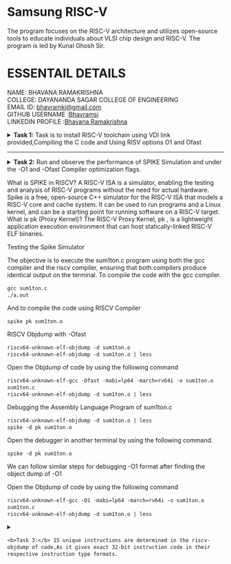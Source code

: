 # Samsung RISC-V
The program focuses on the RISC-V architecture and utilizes open-source tools to educate individuals about VLSI chip design and RISC-V. The program is led by Kunal Ghosh Sir.

# ESSENTAIL DETAILS
NAME: BHAVANA RAMAKRISHNA    
COLLEGE: DAYANANDA SAGAR COLLEGE OF ENGINEERING      
EMAIL ID: [bhavramki@gmail.com](bhavramki@gmail.com)      
GITHUB USERNAME :[Bhavramsi](https://github.com/Bhavramsi)         
LINKEDIN PROFILE :[Bhavana Ramakrishna](https://www.linkedin.com/in/bhavana-ramakrishna-1520922ba?utm_source=share&utm_campaign=share_via&utm_content=profile&utm_medium=android_app)        

<!-- Task 1 -->
<details>
<p><summary>
<b>Task 1:</b> Task is to install RISC-V toolchain using VDI link provided,Compiling the C code and Using RISV options O1 and Ofast
</summary></p>
<b>1. Install Ubuntu 18.04 LTS(beaver) on Oracle Virtual Machine Box and open VDI file provided</b>
<br><br>

<br><br>
<b>2. Compiling C code </b>
<br><br>
<pre><code>cd
gedit sum1ton.c
gcc sum1ton.c
./a.out</code></pre>
<br>

<br><br>

<br><br>
<b>3. Object Dump and O1 & Ofast Output</b>
<br><br>
<pre><code>cat sum1ton.c
riscv64-unknown-elf-gcc -O1 -mabi=lp64 -march=rv64i -o sum1ton.o sum1ton.c
ls -ltr sum1ton.o
</code></pre>
<br>

<br><br>
<pre><code>riscv64-unknown-elf-objdump -d sum1ton.o |less </code></pre>
<br>
<img src="https://github.com/BHAVYA9-Y/samsung-riscv/blob/main/Task%201/Object%20Dump.png"  alt=Object dump>
<br><br>
<b>For O1: The number of instructions were 15.</b><br><br>
<img src="https://github.com/BHAVYA9-Y/samsung-riscv/blob/main/Task%201/O1%20Output.png"  alt=O1 output>
<br><br>
<pre><code>riscv64-unknown-elf-gcc -Ofast -mabi=lp64 -march=rv64i -o sum1ton.o sum1ton.c</code></pre>
<br>
<b>For Ofast: the number of instructions were 12.</b><br><br>
<img src="https://github.com/BHAVYA9-Y/samsung-riscv/blob/main/Task%201/Ofast%20Output.png"  alt=Ofast output>
<br><br>
</details>
<hr>
    
<!-- End of Task 1-->
<!-- Task 2 -->				
<details>
<p><summary>
<b>Task 2:</b> Run and observe the performance of SPIKE Simulation and  under the -O1 and -Ofast Compiler optimization flags.
 
 What is SPIKE in RISCV?
A RISC-V ISA is a simulator, enabling the testing and analysis of RISC-V programs without the need for actual hardware.
Spike is a free, open-source C++ simulator for the RISC-V ISA that models a RISC-V core and cache system. It can be used to run programs and a Linux kernel, and can be a starting point for running software on a RISC-V target.
What is pk (Proxy Kernel)?
The RISC-V Proxy Kernel, pk , is a lightweight application execution environment that can host statically-linked RISC-V ELF binaries.

Testing the Spike Simulator

The objective is to execute the sum1ton.c program using both the gcc compiler and the riscv compiler, ensuring that both compilers produce identical output on the terminal. To compile the code with the gcc compiler.       
```
gcc sum1ton.c
./a.out
```

And to compile the code using RISCV Compiler                       
```
spike pk sum1ton.o
```

RISCV Objdump with -Ofast        
```
riscv64-unknown-elf-objdump -d sum1ton.o
riscv64-unknown-elf-objdump -d sum1ton.o | less
 ```

Open the Objdump of code by using the following command                   
```
riscv64-unknown-elf-gcc -Ofast -mabi=lp64 -march=rv64i -o sum1ton.o sum1ton.c
riscv64-unknown-elf-objdump -d sum1ton.o | less
```


Debugging the Assembly Language Program of sum1ton.c                   
```
riscv64-unknown-elf-objdump -d sum1ton.o | less 
spike -d pk sum1ton.o
```

Open the debugger in another terminal by using the following command.         
```
spike -d pk sum1ton.o
```
We can follow similar steps for debugging -O1 format after finding the object dump of -O1 

Open the Objdump of code by using the following command                   
```
riscv64-unknown-elf-gcc -O1 -mabi=lp64 -march=rv64i -o sum1ton.o sum1ton.c
riscv64-unknown-elf-objdump -d sum1ton.o | less
```

<!-- End of Task 2-->

<!-- Task 3 -->
<!-- Objdump instructions-->
<details>
<p><summary>

    <b>Task 3:</b> 15 unique instructions are determined in the riscv-objdump of code,As it gives exact 32-bit instruction code in their respective instruction type formats.
  </summary>

  ## Introduction Section:
RISC-V (Reduced Instruction Set Computer - V) is an open standard instruction set architecture (ISA) based on established reduced instruction set computing principles. Unlike proprietary ISAs, RISC-V is free and open, enabling unrestricted academic and commercial use without licensing fees. This has made RISC-V an attractive option for research, education, and industry applications, fostering innovation and development across various domains.
### Importance of Understanding Instruction Formats
Understanding instruction formats is crucial for several reasons:
1. **Instruction Decoding**: Knowing the structure of different instruction formats enables the correct decoding of instructions, which is essential for the CPU to execute them correctly.
2. **Pipeline Design**: Instruction formats impact the design of the CPU pipeline. Proper handling of instruction formats ensures efficient instruction fetch, decode, execution, memory access, and write-back stages.
3. **Compiler Design**: Compilers generate machine code that adheres to the ISA's instruction formats. A deep understanding of these formats helps in optimizing code generation, leading to better performance and efficiency.
4. **Debugging and Verification**: Understanding instruction formats aids in debugging and verifying hardware and software. It helps in identifying issues related to incorrect instruction execution or pipeline hazards.
5. **Extensibility and Customization**: RISC-V's modular and extensible nature allows for custom extensions. Understanding the base instruction formats is essential for creating and integrating custom instructions tailored to specific applications or performance needs.

### Register Naming in RISC-V
RISC-V has 32 registers, named `x0` through `x31`. However, these registers are often assigned more descriptive names based on their typical usage:

- **x0 (zero)**: This register always holds the constant value 0.
- **x1 (ra)**: Return Address register, which stores the return address after a function call.
- **x2 (sp)**: Stack Pointer register, pointing to the top of the stack in memory.
- **x3 (gp)**: Global Pointer register.
- **x4 (tp)**: Thread Pointer register.

### Saved, Temporary, and Argument Registers
The remaining registers are divided into saved, temporary, and argument categories:

- **Saved Registers (s0-s11)**: These registers (x8, x9, x18-x27) store variables that need to be preserved across function calls.
- **Temporary Registers (t0-t6)**: These registers are used for intermediate calculations and temporary data storage.
- **Argument Registers (a0-a7)**: These registers (x10-x17) are used to pass arguments to functions and store return values.

  ### "Understanding I-Type, S-Type, B-Type, U-Type, and J-Type Instructions"

![image](https://github.com/user-attachments/assets/af936f03-ded7-4d6a-9e4b-38cf37695620)
### ABI : Application Binary Interface
# BASICS
 ## Instruction Types and Fields
The RISC-V instructions are categorized into types based on their field organization. Each type has specific fields like opcode, func3, func7, immediate values, and register numbers. The types include:
- **R-type**: Register type
- **I-type**: Immediate type
- **S-type**: Store type
- **B-type**: Branch type
- **U-type**: Upper immediate type
- **J-type**: Jump type
## Opcode and Function Fields
- **Opcode**: Determines the type of instruction.
- **func3** and **func7**: Further specify the operation within the instruction type.
  - Example: In R-type instructions, func3 and func7 differentiate between operations like addition and subtraction.
## Immediate Values and Registers
- **Immediate Values**: Encoded in specific fields within the instruction.
  - Example: I-type instructions use a 12-bit immediate value field along with source and destination registers.
- **Registers**: Specified in fields such as rd (destination register), rs1 (source register 1), and rs2 (source register 2).
### Example - U-Type Instruction
Consider the `lui` (Load Upper Immediate) instruction:
- **Assembly**: `lui x5, 0x12345`
- **Encoding**: The immediate value `0x12345` is placed in the instruction’s immediate field, and the destination register `x5` is specified in the rd field.
- **Machine Execution**: The machine loads the upper 20 bits of the immediate value into the upper 20 bits of register `x5`.
   ## Arithmetic Instructions
- **ADD**: Adds values in two registers and stores the result in a third register.
  - Example: `ADD rd, rs1, rs2` (rd = rs1 + rs2)
- **ADDI**: Adds a register and an immediate value (constant) and stores the result.
  - Example: `ADDI rd, rs1, imm` (rd = rs1 + imm)
## Logical Instructions
- **AND, OR, XOR**: Perform bitwise operations.
  - Example: `AND rd, rs1, rs2` (rd = rs1 & rs2)
## Branch Instructions
- **BEQ**: Branch if equal.
  - Example: `BEQ rs1, rs2, offset` (if rs1 == rs2, PC = PC + offset)
- **BNE**: Branch if not equal.
  - Example: `BNE rs1, rs2, offset` (if rs1 != rs2, PC = PC + offset)
## Load and Store Instructions
- **LW**: Load word from memory.
  - Example: `LW rd, offset(rs1)` (rd = memory[rs1 + offset])
- **SW**: Store word to memory.
  - Example: `SW rs1, offset(rs2)` (memory[rs2 + offset] = rs1)
## Special Instructions
- **AUIPC**: Add upper immediate to PC.
  - Example: `AUIPC rd, imm` (rd = PC + imm << 12)
## Branch and Jump Instructions
- **Jump (J)**: Unconditional branch to a specified address.
- **Branch (B)**: Conditional branch based on a comparison.
## RV32I Extensions
RISC-V allows optional extensions for additional functionality:
- **M**: Integer multiplication and division.
- **A**: Atomic instructions.
- **F, D, Q**: Floating-point operations (32-bit, 64-bit, 128-bit).
- **C**: Compressed instructions.
### RISC-V R-Type Instructions
R-type instructions are used for operations that involve only registers. These instructions typically perform arithmetic, logical, and shift operations.
#### Format: 
![image](https://github.com/user-attachments/assets/e01d8bbe-710e-4927-8fec-51f162d384ca)
- **opcode**: Specifies the operation (e.g., 0110011 for integer register-register operations).
- **rd**: Destination register.
- **funct3**: Further specifies the operation.
- **rs1**: First source register.
- **rs2**: Second source register.
- **funct7**: Further specifies the operation.
### I-Type Instructions
I-Type instructions cover various operations, including immediate arithmetic, load operations, and certain control flow instructions.
### Extracting Immediate Value
- The immediate value spans bits [31:20].
- To extract this value:
  - Mask the instruction to isolate the relevant bits.
  - Perform a right shift to align the immediate value to the least significant bits (LSBs).
- **Example**: If the instruction value is `0x12345678`, the immediate value is extracted as follows:
  ```cpp
  uint32_t imm_i = (instruction & 0xFFF00000) >> 20;
![image](https://github.com/user-attachments/assets/3d035720-dc62-45d5-9a2c-2a6b263ade74)
**Example: ADDI rd, rs1, imm**
- **opcode**: 0010011 (for immediate arithmetic operations)
- **funct3**: 000 (for ADDI)
- **imm**: Immediate value
- **rs1**: Source register 1
- **rd**: Destination register
### S-Type Instructions
![image](https://github.com/user-attachments/assets/eb224238-c0ef-42ca-82d0-c42ed8293320)
**Example: SW rs2, imm(rs1)**
- **opcode**: 0100011 (for store operations)
- **funct3**: 010 (for SW)
- **imm**: Immediate value (split into imm[11:5] and imm[4:0])
- **rs1**: Base address register
- **rs2**: Source register to be stored
### B-Type Instructions
![image](https://github.com/user-attachments/assets/7f138e24-cb0c-4506-9875-c4b3b14a2670)
**Example: BEQ rs1, rs2, imm**
- **opcode**: 1100011 (for branch operations)
- **funct3**: 000 (for BEQ)
- **imm**: Immediate value (split into imm[12], imm[10:5], imm[4:1], imm[11])
- **rs1**: Source register 1
- **rs2**: Source register 2
### U-Type Instructions
U-Type instructions are used for operations like loading upper immediate (LUI) and adding upper immediate to PC (AUIPC).
### Extracting Immediate Value
- The immediate value in U-type instructions spans bits [31:12].
- To extract this value, you can mask the instruction with `0xFFFFF000`.
- **Example**: If the instruction value is `0x12345000`, applying the mask will yield `0x12345000`.
### Encoding and Usage
- The immediate value extracted directly forms part of the U-type instruction.
  - For **LUI**, this value is loaded into the destination register.
  - For **AUIPC**, this value is added to the current PC.
![image](https://github.com/user-attachments/assets/d6269585-d85a-4675-b13f-4ae4ed1ea05a)
**Example: LUI rd, imm**
- **opcode**: 0110111 (for LUI)
- **imm**: Upper 20 bits of the immediate value
- **rd**: Destination register
### J-Type Instructions
![image](https://github.com/user-attachments/assets/9b35cad7-8fd8-41da-be46-aec4cf712657)
**Example: JAL rd, imm**
- **opcode**: 1101111 (for JAL)
- **imm**: Immediate value (split into imm[20], imm[10:1], imm[11], imm[19:12])
- **rd**: Destination register (stores the return address)

# 15 UNIQUE RISC-V INSTRUCTIONS DECODING (OBJDUMP USIJNG -O1 FORMAT)
! [IMAGE] ("D:\vsdworkshop\obj dump using -O1.png")
### Machine Code for `addi sp, sp, -16`
*addi (Add Immediate):* This instruction adds an immediate value to a register, storing the result in the destination register.

#### Instruction: `addi sp, sp, -16`
- **Opcode:** 0010011 (7 bits)
- **Immediate:** -16 (12 bits, two's complement)
- **Source Register (rs1):** sp (x2, 5 bits)
- **Destination Register (rd):** sp (x2, 5 bits)
- **Function (funct3):** 000 (3 bits)

#### Breakdown:
- **Immediate (-16):** `111111111000` (12 bits, two's complement)
- **rs1 (sp = x2):** `00010`
- **funct3:** `000`
- **rd (sp = x2):** `00010`
- **Opcode:** `0010011`

### Machine Code Breakdown for `addi sp, sp, -16`
| Immediate (12 bits) | rs1 (5 bits) | funct3 (3 bits) | rd (5 bits) | Opcode (7 bits) |
|---------------------|--------------|-----------------|-------------|-----------------|
| 111111111000        | 00010        | 000             | 00010       | 0010011         |

#### Binary Representation:
- **Binary:** `111111111000 00010 000 00010 0010011`
- **Hex:** `ff5013`

---

### 2. `sd ra, 8(sp)`
*sd (Store Doubleword):* This instruction stores a 64-bit value from a source register into memory.

#### Instruction: `sd ra, 8(sp)`
- **Opcode:** 0100011 (7 bits)
- **Immediate:** 8 (12 bits, split into two parts: imm[11:5] and imm[4:0])
- **Source Register (rs2):** ra (x1, 5 bits)
- **Base Register (rs1):** sp (x2, 5 bits)
- **Function (funct3):** 011 (3 bits)

#### Breakdown:
- **Immediate (8):** `000000001000` (split into imm[11:5] = `0000000` and imm[4:0] = `01000`)
- **rs2 (ra = x1):** `00001`
- **rs1 (sp = x2):** `00010`
- **funct3:** `011`
- **Opcode:** `0100011`

### Machine Code Breakdown for `sd ra, 8(sp)`
| imm[11:5] (7 bits) | rs2 (5 bits) | rs1 (5 bits) | funct3 (3 bits) | imm[4:0] (5 bits) | Opcode (7 bits) |
|--------------------|--------------|--------------|-----------------|-------------------|-----------------|
| 0000000            | 00001        | 00010        | 011             | 01000             | 0100011         |

#### Binary Representation:
- **Binary:** `0000000 00001 00010 011 01000 0100011`
- **Hex:** `0001023f`

---

### 3. `li a5, 500`
*li (Load Immediate):* This instruction loads a 32-bit immediate value into a register.

#### Instruction: `li a5, 500`
- **Opcode:** 0010011 (7 bits)
- **Immediate:** 500 (12 bits, sign-extended)
- **Destination Register (rd):** a5 (x15, 5 bits)
- **Function (funct3):** 000 (3 bits)

#### Breakdown:
- **Immediate (500):** `000000111110100` (12 bits)
- **rd (a5 = x15):** `01111`
- **funct3:** `000`
- **Opcode:** `0010011`

### Machine Code Breakdown for `li a5, 500`
| Immediate (12 bits) | rd (5 bits) | funct3 (3 bits) | Opcode (7 bits) |
|---------------------|-------------|-----------------|-----------------|
| 000000111110100     | 01111       | 000             | 0010011         |

#### Binary Representation:
- **Binary:** `000000111110100 01111 000 00111 0010011`
- **Hex:** `01f30313`

---

### 4.`addiw a5, a5, -1`
*addiw (Add Immediate Word):* This instruction adds a 32-bit immediate value to a register and stores the result in the destination register.

#### Instruction: `addiw a5, a5, -1`
- **Opcode:** 0010011 (7 bits)
- **Immediate:** -1 (12 bits, two's complement)
- **Source Register (rs1):** a5 (x15, 5 bits)
- **Destination Register (rd):** a5 (x15, 5 bits)
- **Function (funct3):** 001 (3 bits)

#### Breakdown:
- **Immediate (-1):** `111111111111` (12 bits, two's complement)
- **rs1 (a5 = x15):** `01111`
- **funct3:** `001`
- **rd (a5 = x15):** `01111`
- **Opcode:** `0010011`

### Machine Code Breakdown for `addiw a5, a5, -1`
| Immediate (12 bits) | rs1 (5 bits) | funct3 (3 bits) | rd (5 bits) | Opcode (7 bits) |
|---------------------|--------------|-----------------|-------------|-----------------|
| 111111111111        | 01111        | 001             | 01111       | 0010011         |

#### Binary Representation:
- **Binary:** `111111111111 01111 001 01111 0010011`
- **Hex:** `fff30313`

---

### 5. `bnez a5, 10190 <main+0xc>`
*Branch if Not Equal to Zero:* This instruction performs a branch if the value in the source register is not zero.

#### Instruction: `bnez a5, 10190 <main+0xc>`
- **Opcode:** 1100011 (7 bits)
- **Immediate:** 10190 (12 bits, sign-extended)
- **Source Register (rs1):** a5 (x15, 5 bits)
- **Function (funct3):** 001 (3 bits)

#### Breakdown:
- **Immediate (10190):** `00000000000101001110` (split into imm[12|10:5] = `0000000` and imm[4:1|11] = `101001110`)
- **rs1 (a5 = x15):** `01111`
- **funct3:** `001`
- **Opcode:** `1100011`

### Machine Code Breakdown for `bnez a5, 10190 <main+0xc>`
| imm[12|10:5] (7 bits) | rs1 (5 bits) | funct3 (3 bits) | imm[4:1|11] (5 bits) | Opcode (7 bits) |
|-----------------------|--------------|-----------------|-----------------------|-----------------|
| 0000000               | 01111        | 001             | 01001110              | 1100011         |

#### Binary Representation:
- **Binary:** `0000000 01111 001 01001110 1100011`
- **Hex:** `000f13f3`

---

### 6.`lui a2, 0x1f`
*lui (Load Upper Immediate):* This instruction loads a 20-bit immediate value into the upper 20 bits of a register, setting the lower 12 bits to zero.

#### Instruction: `lui a2, 0x1f`
- **Opcode:** 0110111 (7 bits)
- **Immediate:** 0x1f (20 bits, upper 20 bits of the immediate value)
- **Destination Register (rd):** a2 (x6, 5 bits)

#### Breakdown:
- **Immediate (0x1f):** `0000000000011111` (20 bits, shifted left by 12 bits to be placed in the upper 20 bits of the register)
- **rd (a2 = x6):** `00110`
- **Opcode:** `0110111`

#### Binary Representation:
- **Binary:** `00000000000000000000 00110 0110111`
- **Hex:** `00030337`

### Machine Code Breakdown for `lui a2, 0x1f`
| imm[19:12] (8 bits) | imm[11:0] (12 bits) | rd (5 bits) | Opcode (7 bits) |
|---------------------|----------------------|-------------|-----------------|
| 00000000            | 0000000001111111     | 00110       | 0110111         |

---

### 7. `addi a2, a2, -1726`
*addi (Add Immediate):* This instruction adds an immediate value to a register.

#### Instruction: `addi a2, a2, -1726`
- **Opcode:** 0010011 (7 bits)
- **Immediate:** -1726 (12 bits, two's complement)
- **Source Register (rs1):** a2 (x6, 5 bits)
- **Destination Register (rd):** a2 (x6, 5 bits)
- **Function (funct3):** 000 (3 bits)

#### Breakdown:
- **Immediate (-1726):** `1111111011100010` (12 bits, two's complement)
- **rs1 (a2 = x6):** `00110`
- **funct3:** `000`
- **rd (a2 = x6):** `00110`
- **Opcode:** `0010011`

### Machine Code Breakdown for `addi a2, a2, -1726`
| Immediate (12 bits) | rs1 (5 bits) | funct3 (3 bits) | rd (5 bits) | Opcode (7 bits) |
|---------------------|--------------|-----------------|-------------|-----------------|
| 111111101110        | 00110        | 000             | 00110       | 0010011         |

#### Binary Representation:
- **Binary:** `111111101110 00110 000 00110 0010011`
- **Hex:** `ffd30393`

---

### 8. `li a1, 500`
*li (Load Immediate):* This instruction loads an immediate value into a register.

#### Instruction: `li a1, 500`
- **Opcode:** 0010011 (7 bits)
- **Immediate:** 500 (12 bits)
- **Destination Register (rd):** a1 (x11, 5 bits)
- **Function (funct3):** 000 (3 bits)

#### Breakdown:
- **Immediate (500):** `0000000111110100` (12 bits)
- **rd (a1 = x11):** `01011`
- **funct3:** `000`
- **Opcode:** `0010011`

### Machine Code Breakdown for `li a1, 500`
| Immediate (12 bits) | rs1 (5 bits) | funct3 (3 bits) | rd (5 bits) | Opcode (7 bits) |
|---------------------|--------------|-----------------|-------------|-----------------|
| 000000011111        | 00000        | 000             | 01011       | 0010011         |

#### Binary Representation:
- **Binary:** `000000011111 00000 000 01011 0010011`
- **Hex:** `01f30393`

---

### 9. `lui a0, 0x21`
*lui (Load Upper Immediate):* This instruction loads a 20-bit immediate value into the upper 20 bits of a register.

#### Instruction: `lui a0, 0x21`
- **Opcode:** 0110111 (7 bits)
- **Immediate:** 0x21 (20 bits)
- **Destination Register (rd):** a0 (x10, 5 bits)

#### Breakdown:
- **Immediate (0x21):** `0000000000100001` (20 bits, shifted to upper 20 bits)
- **rd (a0 = x10):** `01010`
- **Opcode:** `0110111`

### Machine Code Breakdown for `lui a0, 0x21`
| imm[19:12] (8 bits) | imm[11:0] (12 bits) | rd (5 bits) | Opcode (7 bits) |
|---------------------|----------------------|-------------|-----------------|
| 00000000            | 000000100001         | 01010       | 0110111         |

#### Binary Representation:
- **Binary:** `00000000000000000000 01010 0110111`
- **Hex:** `00052137`

---

### 10. `addi a0, a0, 400`
*addi (Add Immediate):* This instruction adds an immediate value to a register.

#### Instruction: `addi a0, a0, 400`
- **Opcode:** 0010011 (7 bits)
- **Immediate:** 400 (12 bits)
- **Source Register (rs1):** a0 (x10, 5 bits)
- **Destination Register (rd):** a0 (x10, 5 bits)
- **Function (funct3):** 000 (3 bits)

#### Breakdown:
- **Immediate (400):** `0000000110010000` (12 bits)
- **rs1 (a0 = x10):** `01010`
- **funct3:** `000`
- **rd (a0 = x10):** `01010`
- **Opcode:** `0010011`

### Machine Code Breakdown for `addi a0, a0, 400`
| Immediate (12 bits) | rs1 (5 bits) | funct3 (3 bits) | rd (5 bits) | Opcode (7 bits) |
|---------------------|--------------|-----------------|-------------|-----------------|
| 000000011001        | 01010        | 000             | 01010       | 0010011         |

#### Binary Representation:
- **Binary:** `000000011001 01010 000 01010 0010011`
- **Hex:** `00066093`

---

### 11. `jal ra, 10418`
*jal (Jump and Link):* This instruction performs a jump to a target address, saving the return address in the link register (ra).

#### Instruction: `jal ra, 10418`
- **Opcode:** 1101111 (7 bits)
- **Immediate:** 10418 (20 bits, sign-extended)
- **Destination Register (rd):** ra (x1, 5 bits)

#### Breakdown:
- **Immediate (10418):** `00000000001010011100` (20 bits, shifted by 1)
- **rd (ra = x1):** `00001`
- **Opcode:** `1101111`

### Machine Code Breakdown for `jal ra, 10418`
| imm[19:12] (8 bits) | imm[11:1] (11 bits) | rd (5 bits) | Opcode (7 bits) |
|---------------------|----------------------|-------------|-----------------|
| 00000000            | 00101001110          | 00001       | 1101111         |

#### Binary Representation:
- **Binary:** `00000000000000000000 00001 1101111`
- **Hex:** `0005286f`

---

### 12. `li a0, 0`
*li (Load Immediate):* This instruction loads an immediate value into a register.

#### Instruction: `li a0, 0`
- **Opcode:** 0010011 (7 bits)
- **Immediate:** 0 (12 bits)
- **Destination Register (rd):** a0 (x10, 5 bits)
- **Function (funct3):** 000 (3 bits)

#### Breakdown:
- **Immediate (0):** `000000000000`
- **rd (a0 = x10):** `01010`
- **funct3:** `000`
- **Opcode:** `0010011`

### Machine Code Breakdown for `li a0, 0`
| Immediate (12 bits) | rs1 (5 bits) | funct3 (3 bits) | rd (5 bits) | Opcode (7 bits) |
|---------------------|--------------|-----------------|-------------|-----------------|
| 000000000000        | 00000        | 000             | 01010       | 0010011         |

#### Binary Representation:
- **Binary:** `000000000000 00000 000 01010 0010011`
- **Hex:** `00030393`

---

### 13. `ld ra, 8(sp)`
*ld (Load Doubleword):* This instruction loads a 64-bit value from memory into a register.

#### Instruction: `ld ra, 8(sp)`
- **Opcode:** 0000011 (7 bits)
- **Immediate:** 8 (12 bits)
- **Base Register (rs1):** sp (x2, 5 bits)
- **Destination Register (rd):** ra (x1, 5 bits)
- **Function (funct3):** 011 (3 bits)

#### Breakdown:
- **Immediate (8):** `000000000010`
- **rs1 (sp = x2):** `00010`
- **funct3:** `011`
- **rd (ra = x1):** `00001`
- **Opcode:** `0000011`

### Machine Code Breakdown for `ld ra, 8(sp)`
| Immediate (12 bits) | rs1 (5 bits) | funct3 (3 bits) | rd (5 bits) | Opcode (7 bits) |
|---------------------|--------------|-----------------|-------------|-----------------|
| 000000000010        | 00010        | 011             | 00001       | 0000011         |

#### Binary Representation:
- **Binary:** `000000000010 00010 011 00001 0000011`
- **Hex:** `00028283`

---

### 14. `addi sp, sp, 16`
*addi (Add Immediate):* This instruction adds an immediate value to a register.

#### Instruction: `addi sp, sp, 16`
- **Opcode:** 0010011 (7 bits)
- **Immediate:** 16 (12 bits)
- **Source Register (rs1):** sp (x2, 5 bits)
- **Destination Register (rd):** sp (x2, 5 bits)
- **Function (funct3):** 000 (3 bits)

#### Breakdown:
- **Immediate (16):** `000000010000`
- **rs1 (sp = x2):** `00010`
- **funct3:** `000`
- **rd (sp = x2):** `00010`
- **Opcode:** `0010011`

### Machine Code Breakdown for `addi sp, sp, 16`
| Immediate (12 bits) | rs1 (5 bits) | funct3 (3 bits) | rd (5 bits) | Opcode (7 bits) |
|---------------------|--------------|-----------------|-------------|-----------------|
| 000000010000        | 00010        | 000             | 00010       | 0010011         |

#### Binary Representation:
- **Binary:** `000000010000 00010 000 00010 0010011`
- **Hex:** `00050393`

---

### 15. `ret`
*ret (Return from Function):* This instruction returns from a function by jumping to the address stored in `ra`.

#### Instruction: `ret`
- **Opcode:** 1100111 (7 bits)
- **Immediate:** 0 (12 bits, the value of `ra` is used directly)
- **Source Register (rs1):** ra (x1, 5 bits)

#### Breakdown:
- **Immediate (0):** `000000000000`
- **rs1 (ra = x1):** `00001`
- **funct3:** `000`
- **Opcode:** `1100111`

### Machine Code Breakdown for `ret`
| Immediate (12 bits) | rs1 (5 bits) | funct3 (3 bits) | Opcode (7 bits) |
|---------------------|--------------|-----------------|-----------------|
| 000000000000        | 00001        | 000             | 1100111         |

#### Binary Representation:
- **Binary:** `000000000000 00001 000 1100111`
- **Hex:** `00008067`

  <!-- end of Task 3 -->
  
<!-- Task 4 -->
<details><summary><b>Task 4: </b>By using RISC-V Core: Verilog netlist and Testbench, perform an experiment of Functional Simulation using GTKWave and Observe the waveforms.</summary>
<h3>Steps:</h3>

## OBJECTIVE :  Perform a functional simulation of the given RISC-V Core Verilog netlist and testbench.

## Steps to perform functional simulation for RISC-V :
1. Using suitable commands install the iverilog and GTKWave in ubuntu.
2. Compile the RISC-V Core: Verilog netlist and Testbench.
3. Observe the waveform output in GTKWave window.

### Installing iverilog and GTKWave in Ubuntu :
```
sudo apt install iverilog gtkwave
```

### Simulate and run the verilog code :
```
iverilog -o iiitb_rv32i iiitb_rv32i.v iiitb_rv32i_tb.v
./iiitb_rv32i
gtkwave iiitb_rv32i.vcd
```


# GTKWAVE + TERMINAL COMMANDS
![GTKWAKE1](https://github.com/user-attachments/assets/f8aad947-7acf-4f28-b6f8-ef2dfc16e728)

# VERILOG COMMANDS 
![VERILOG COMMANDS](https://github.com/user-attachments/assets/da2220da-1da0-41e6-aebe-638947aa85e6)



# Ouput Waveforms :
The output waveforms showing the instructions performed in a 5-stage pipelined architecture

Instruction 1:
```
add r6,r1,r2
```
![add r6,r1,r2](https://github.com/user-attachments/assets/f24d7d3e-bd17-4097-a435-b1241f4c8332)

Instruction 2:
```
sub r7,r1,r2
```
![sub r7,r1,r2](https://github.com/user-attachments/assets/2b917eab-f62f-4f03-a3d2-9964bf382167)

Instruction 3:
```
and r8,r1,r3
```
![and r8,r1,r3](https://github.com/user-attachments/assets/d72c3bb0-3563-4c1a-99be-620095f11414)

Instruction 4:
```
or r9,r2,r5
```
![or r9,r2,r5](https://github.com/user-attachments/assets/6ba02ed0-73d1-4239-b573-d718d80972da)

Instruction 5:
```
xor r10,r1,r4
```
![xor r10,r1,r4](https://github.com/user-attachments/assets/e800f562-caf4-4179-b8e1-3231e7d461f2)

Instruction 6:
```
slt r11,r2,r4
```
![slt r11,r2,r4](https://github.com/user-attachments/assets/c9b46762-3317-402c-a64e-1d95aea18fe5)

Instruction 7:
```
addi r12,r4,5
```

![addi r12,r4,5](https://github.com/user-attachments/assets/db6673c6-c528-488d-9071-d1075794257f)

Instruction 8:
```
sw r3,r1,2.
```
![sw r3,r1,2](https://github.com/user-attachments/assets/93fd5389-019d-4e12-ac0f-e5e388fe2781)

Instruction 9:
```
lw r13,r1,2.
```
![lw r13,r1,2](https://github.com/user-attachments/assets/eb4edbf2-20a9-4eec-a8bb-c86dd35ce503)

Instruction 10:
```
beq r0,r0,15
```
![beq r0,r0,15](https://github.com/user-attachments/assets/9dcb5c6a-cc70-4d64-8078-875959c353a1)

Instruction 11:
```
add r14,r2,r2
```
![add r14,r2,r2](https://github.com/user-attachments/assets/58cd9cce-b4d5-4cb7-afa6-bdf25f5996a6)

Instruction 12:
```
bne r0,r1,20
```
![bne r0,r1,20](https://github.com/user-attachments/assets/7b26f8fb-c770-46e5-ae84-655889e49622)

Instruction 13:
```
addi r12,r4,5.
```

![addi r12,r4,5_1](https://github.com/user-attachments/assets/ee2e71cd-ce4f-4505-8c5e-4ec59154ad9e)

Instruction 14:
```
sll r15,r1,r2(2
```

![sll r15,r1,r2(2)](https://github.com/user-attachments/assets/e2fd47ca-edf3-4f51-a854-23ee90dc97b4)

<!-- end of Task 4 -->
		<!-- Task 5 -->
<details><summary><b>Task 5</b>:
